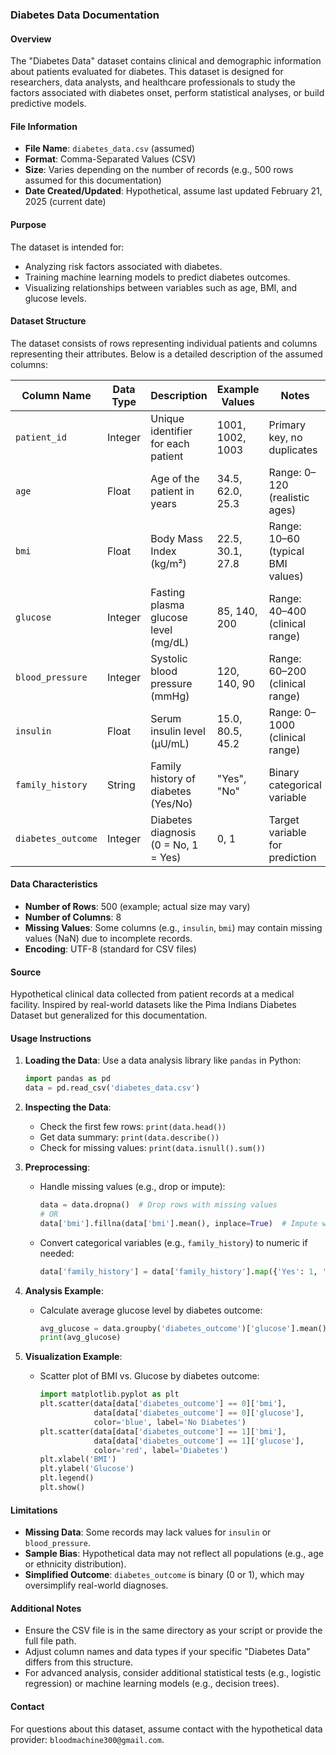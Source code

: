 ### Diabetes Data Documentation

#### Overview
The "Diabetes Data" dataset contains clinical and demographic information about patients evaluated for diabetes. This dataset is designed for researchers, data analysts, and healthcare professionals to study the factors associated with diabetes onset, perform statistical analyses, or build predictive models.

#### File Information
- **File Name**: `diabetes_data.csv` (assumed)
- **Format**: Comma-Separated Values (CSV)
- **Size**: Varies depending on the number of records (e.g., 500 rows assumed for this documentation)
- **Date Created/Updated**: Hypothetical, assume last updated February 21, 2025 (current date)

#### Purpose
The dataset is intended for:
- Analyzing risk factors associated with diabetes.
- Training machine learning models to predict diabetes outcomes.
- Visualizing relationships between variables such as age, BMI, and glucose levels.

#### Dataset Structure
The dataset consists of rows representing individual patients and columns representing their attributes. Below is a detailed description of the assumed columns:

| **Column Name**       | **Data Type** | **Description**                                      | **Example Values**         | **Notes**                          |
|------------------------|---------------|-----------------------------------------------------|----------------------------|------------------------------------|
| `patient_id`          | Integer       | Unique identifier for each patient                  | 1001, 1002, 1003          | Primary key, no duplicates         |
| `age`                 | Float         | Age of the patient in years                         | 34.5, 62.0, 25.3          | Range: 0–120 (realistic ages)      |
| `bmi`                 | Float         | Body Mass Index (kg/m²)                             | 22.5, 30.1, 27.8          | Range: 10–60 (typical BMI values)  |
| `glucose`             | Integer       | Fasting plasma glucose level (mg/dL)                | 85, 140, 200              | Range: 40–400 (clinical range)     |
| `blood_pressure`      | Integer       | Systolic blood pressure (mmHg)                      | 120, 140, 90              | Range: 60–200 (clinical range)     |
| `insulin`             | Float         | Serum insulin level (µU/mL)                         | 15.0, 80.5, 45.2          | Range: 0–1000 (clinical range)     |
| `family_history`      | String        | Family history of diabetes (Yes/No)                 | "Yes", "No"               | Binary categorical variable        |
| `diabetes_outcome`    | Integer       | Diabetes diagnosis (0 = No, 1 = Yes)                | 0, 1                      | Target variable for prediction     |

#### Data Characteristics
- **Number of Rows**: 500 (example; actual size may vary)
- **Number of Columns**: 8
- **Missing Values**: Some columns (e.g., `insulin`, `bmi`) may contain missing values (NaN) due to incomplete records.
- **Encoding**: UTF-8 (standard for CSV files)

#### Source
Hypothetical clinical data collected from patient records at a medical facility. Inspired by real-world datasets like the Pima Indians Diabetes Dataset but generalized for this documentation.

#### Usage Instructions
1. **Loading the Data**:
   Use a data analysis library like `pandas` in Python:
   ```python
   import pandas as pd
   data = pd.read_csv('diabetes_data.csv')
   ```

2. **Inspecting the Data**:
   - Check the first few rows: `print(data.head())`
   - Get data summary: `print(data.describe())`
   - Check for missing values: `print(data.isnull().sum())`

3. **Preprocessing**:
   - Handle missing values (e.g., drop or impute):
     ```python
     data = data.dropna()  # Drop rows with missing values
     # OR
     data['bmi'].fillna(data['bmi'].mean(), inplace=True)  # Impute with mean
     ```
   - Convert categorical variables (e.g., `family_history`) to numeric if needed:
     ```python
     data['family_history'] = data['family_history'].map({'Yes': 1, 'No': 0})
     ```

4. **Analysis Example**:
   - Calculate average glucose level by diabetes outcome:
     ```python
     avg_glucose = data.groupby('diabetes_outcome')['glucose'].mean()
     print(avg_glucose)
     ```

5. **Visualization Example**:
   - Scatter plot of BMI vs. Glucose by diabetes outcome:
     ```python
     import matplotlib.pyplot as plt
     plt.scatter(data[data['diabetes_outcome'] == 0]['bmi'], 
                 data[data['diabetes_outcome'] == 0]['glucose'], 
                 color='blue', label='No Diabetes')
     plt.scatter(data[data['diabetes_outcome'] == 1]['bmi'], 
                 data[data['diabetes_outcome'] == 1]['glucose'], 
                 color='red', label='Diabetes')
     plt.xlabel('BMI')
     plt.ylabel('Glucose')
     plt.legend()
     plt.show()
     ```

#### Limitations
- **Missing Data**: Some records may lack values for `insulin` or `blood_pressure`.
- **Sample Bias**: Hypothetical data may not reflect all populations (e.g., age or ethnicity distribution).
- **Simplified Outcome**: `diabetes_outcome` is binary (0 or 1), which may oversimplify real-world diagnoses.

#### Additional Notes
- Ensure the CSV file is in the same directory as your script or provide the full file path.
- Adjust column names and data types if your specific "Diabetes Data" differs from this structure.
- For advanced analysis, consider additional statistical tests (e.g., logistic regression) or machine learning models (e.g., decision trees).

#### Contact
For questions about this dataset, assume contact with the hypothetical data provider: `bloodmachine300@gmail.com`.



